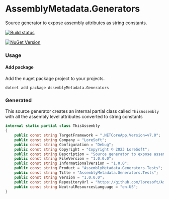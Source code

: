 # AssemblyMetadata.Generators

Source generator to expose assembly attributes as string constants.

[![Build status](https://github.com/loresoft/AssemblyMetadata.Generators/workflows/Build/badge.svg)](https://github.com/loresoft/AssemblyMetadata.Generators/actions)

[![NuGet Version](https://img.shields.io/nuget/v/AssemblyMetadata.Generators.svg?style=flat-square)](https://www.nuget.org/packages/AssemblyMetadata.Generators/)

### Usage

#### Add package

Add the nuget package project to your projects.

`dotnet add package AssemblyMetadata.Generators`

### Generated

This source generator creates an internal partial class called `ThisAssembly` with all the assembly level attributes converted to string constants

```c#
internal static partial class ThisAssembly
{
    public const string TargetFramework = ".NETCoreApp,Version=v7.0";
    public const string Company = "LoreSoft";
    public const string Configuration = "Debug";
    public const string Copyright = "Copyright © 2023 LoreSoft";
    public const string Description = "Source generator to expose assembly attributes as string constants";
    public const string FileVersion = "1.0.0.0";
    public const string InformationalVersion = "1.0.0";
    public const string Product = "AssemblyMetadata.Generators.Tests";
    public const string Title = "AssemblyMetadata.Generators.Tests";
    public const string Version = "1.0.0.0";
    public const string RepositoryUrl = "https://github.com/loresoft/AssemblyMetadata.Generators";
    public const string NeutralResourcesLanguage = "en-US";
}
```
